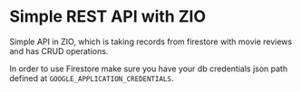 # Simple REST API with ZIO
Simple API in ZIO, which is taking records from firestore with movie reviews and has CRUD operations.

In order to use Firestore make sure you have your db credentials json path defined at `GOOGLE_APPLICATION_CREDENTIALS`.
